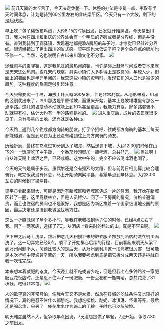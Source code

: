 ![](https://gitee.com/waterchinap/g318/raw/master/0606.png#id=GBc7V&originHeight=671&originWidth=1365&originalType=binary&ratio=1&status=done&style=none)
前几天骑的太辛苦了，今天决定休整一下。休整的办法是少骑一点，争取有半天时间休息，计划是骑到60公里左右的重庆梁平区。今天只有一个大坡，剩下的是起伏路。


早上吃了包子稀饭和鸡蛋，大约8:15的时候出发，出发就开始爬坡。今天是出川日，我以为在四川和重庆的分界处会有一个明显的界碑或者是分界线，但是并没有。直到我骑到了袁驿镇，发现遍地都是渝A牌照的车子时，才惊觉已经错过分界线。很遗憾错过了走出四川的仪式感。梁平区也太低调了吧？连个象样点的牌坊也不修一个。当然，这也说明自古以来川渝文化不分家。
![](https://gitee.com/waterchinap/g318/raw/master/IMG_20210606_091013.jpg#id=IMqLh&originHeight=4624&originWidth=3472&originalType=binary&ratio=1&status=done&style=none)


途经梁平的袁驿镇，这是我见过的最热闹的镇，也许是碰上赶场时间或者它本来就是天天这么热闹。这几天的观察，其实小镇们大多称得上是寂寞的，年轻人少，街面上的铺面也是半开半闭的。我查这些小镇的资料时，发现它们的人口也是减少的趋势，这种程度的热闹足够引起注意。


今天只需要爬一个坡，海拔上升大概500多米，但是非常的累。从地形来看，川渝的区别就出来了，四川那边是平原带坡，而重庆开始，基本上是坡堆堆里有那么一点平路。这儿的坡度动不动就能上到10%甚至更高，我能力有限，好多路都骑不动就只有推，估计大约有一半的路程是推的。
![](https://gitee.com/waterchinap/g318/raw/master/IMG_20210606_122547.jpg#id=VBE7P&originHeight=3472&originWidth=4624&originalType=binary&ratio=1&status=done&style=none)
进入重庆后，成片的农田就很少见了，只有零星的土地，还有就是各种山。


今天路上遇到几个往成都方向骑的朋友。打了个招呼，往成都方向骑的基本上每天都能碰到，但是到现在为止还没有碰到往上海方向骑的骑友。


历经折磨，最终在12点过10分到达了坡顶，然后迅速下坡，大约12:30的时候在山下的一个饭店吃了中午饭，一个番茄炒鸡蛋加一瓶啤酒，总共17元。
![](https://gitee.com/waterchinap/g318/raw/master/IMG_20210606_124753.jpg#id=QNMJ6&originHeight=4624&originWidth=3472&originalType=binary&ratio=1&status=done&style=none)
罪过啊！自从昨天喝上啤酒之后，已经成瘾。这大中午的，完全不应该喝啤酒也喝了。


今天的天气是属于多云，虽偶尔还是会有强烈的太阳，但与前两日相比算比较合适骑行。吃完饭我没有休息，马上开始骑向梁平县，希望早点到早休息。大约3:00左右的时候到了梁平县。


梁平县看起来很大，可能是因为有新城区和老城区连成一片的原因，我开始在新城区转了一圈，这里高楼林立，但是人员稀少。问了一下房间的情况，价格普遍偏贵，而且也住宿的房间也不是很好，我想是因为新区挨着一个国家级湿地公园的原因，最后决定还是骑到老城区找地方住。


这么一折腾耽误了半个多小时，等我在老城找到地方住的时候，已经4点左右了我。问了一两家店，选择了7天。从酒店上看来时的翻过的山，真是不容易啊。
![](https://gitee.com/waterchinap/g318/raw/master/IMG_20210606_162624.jpg#id=warlO&originHeight=4624&originWidth=3472&originalType=binary&ratio=1&status=done&style=none)


住下来之后马上洗澡，然后把这几天积攒下来的脏衣服全部放到酒店的洗衣机里面洗了。这一切弄完已经5点，躺平了开始操心后续的行程，目前看起来明天从梁平到万州问题不大，问题比较大的是后天，从万州到利川这一段爬坡很厉害，很可能是本次行程中爬坡最辛苦的一天，所以我要考虑到底是把它拆分成两天还是挑战自我一次性完成。


本来想本着减肥的态度，今天晚上就不吃或者少吃，但是但我七点多钟路过一家肥肠豆花饭店时，还是忍不住叫了一份肥肠，一份豆花和一瓶啤酒，总共花费了31块钱，吃得非常饱。
![](https://gitee.com/waterchinap/g318/raw/master/IMG_20210606_193220.jpg#id=lkMDK&originHeight=3472&originWidth=4624&originalType=binary&ratio=1&status=done&style=none)


人的欲望真的非常可怕，像我今天又不是太累，然后在县城的吃住条件又比较好的情况下，真的是忍不住什么都想吃。我想吃樱桃、酸奶、冰淇淋、坚果等等，最后还是强忍住，只买了一袋花生米作为路上的干粮，平时也可以解解馋。


明天难度虽然不大，但争取早点出发，7天酒店提供了早餐，7点开始，争取7:30之前出发。

